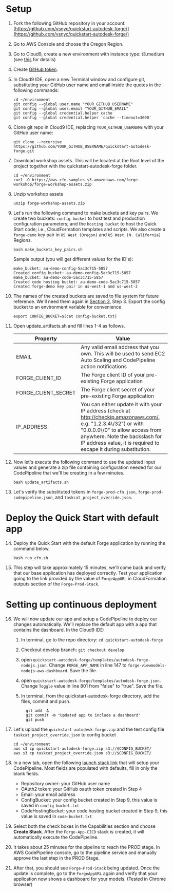 # Setup

1. Fork the following GitHub repository in your account: [https://github.com/vsnyc/quickstart-autodesk-forge/](https://github.com/vsnyc/quickstart-autodesk-forge/)

2. Go to AWS Console and choose the Oregon Region.

3. Go to Cloud9, create a new environment with instance type: t3.medium (see [this](http://workshop.quickstart.awspartner.com/10_prerequisites/20_workspace.html) for details)

4. Create [GitHub token](http://workshop.quickstart.awspartner.com/10_prerequisites/30_github_token.html).

5. In Cloud9 IDE, open a new Terminal window and configure git, substituting your GitHub user name and email inside the quotes in the following commands:

    ```
    cd ~/environment
    git config --global user.name "YOUR_GITHUB_USERNAME" 
    git config --global user.email "YOUR_GITHUB_EMAIL"
    git config --global credential.helper cache
    git config --global credential.helper 'cache --timeout=3600'
    ```

6. Clone git repo in Cloud9 IDE, replacing `YOUR_GITHUB_USERNAME` with your GitHub user name:

    ```
    git clone --recursive https://github.com/YOUR_GITHUB_USERNAME/quickstart-autodesk-forge.git
    ```

7. Download workshop assets. This will be located at the Root level of the project together with the quickstart-autodesk-forge folder.

    ```
    cd ~/environment
    curl -O https://aws-cfn-samples.s3.amazonaws.com/forge-workshop/forge-workshop-assets.zip
    ```

8. Unzip workshop assets  

    `unzip forge-workshop-assets.zip`

9. Let's run the following command to make buckets and key pairs. We create two buckets: `config bucket` to host test and 
production configuration parameters; and the `hosting bucket` to host the Quick Start code; i.e., 
CloudFormation templates and scripts. We also create a `forge-demo` key pair in `US West (Oregon)` and `US West (N. California)` Regions.

    `bash make_buckets_key_pairs.sh`

    Sample output (you will get different values for the ID's):

    ```
    make_bucket: au-demo-config-5ac3c715-5857
    Created config bucket: au-demo-config-5ac3c715-5857
    make_bucket: au-demo-code-5ac3c715-5857
    Created code hosting bucket: au-demo-code-5ac3c715-5857
    Created forge-demo key pair in us-west-1 and us-west-2
    ```

10. The names of the created buckets are saved to file system for future reference. We'll need them again in [Section 3](#setting-up-continuous-deployment), Step 3. Export the config bucket to an environment variable for convenience  

    `export CONFIG_BUCKET=$(cat config-bucket.txt)`

11. Open update_artifacts.sh and fill lines 1-4 as follows. 
   
    Property | Value
    ---------|------
    EMAIL    | Any valid email address that you own. This will be used to send EC2 Auto Scaling and CodePipeline action notifications
    FORGE_CLIENT_ID  | The Forge client ID of your pre-existing Forge application
    FORGE_CLIENT_SECRET | The Forge client secret of your pre-existing Forge application
    IP_ADDRESS | You can either update it with your IP address (check at http://checkip.amazonaws.com/, e.g. "1.2.3.4\\/32") or with "0.0.0.0\\/0" to allow access from anywhere. Note the backslash for IP address value, it is required to escape it during substitution.
   
12. Now let's execute the following command to use the updated input values and generate a zip file containing configuration needed for our CodePipeline that we'll be creating in a few minutes.

    `bash update_artifacts.sh`

13. Let's verify the substituted tokens in `forge-prod-cfn.json`, `forge-prod-codepipeline.json`, and `taskcat_project_override.json`.

# Deploy the Quick Start with default app
14. Deploy the Quick Start with the default Forge application by running the command below.

    `bash run_cfn.sh`
    
15. This step will take approximately 15 minutes, we'll come back and verify that our base application has deployed correctly. Test your application going to the link provided by the value of `ForgeAppURL` in CloudFormation outputs section of the `Forge-Prod-Stack`.
    
# Setting up continuous deployment
   
16. We will now update our app and setup a CodePipeline to deploy our changes automatically. We'll replace the default app with a app that contains the dashboard. In the Cloud9 IDE:
    1. In terminal, go to the repo directory: `cd quickstart-autodesk-forge`
    2. Checkout develop branch: `git checkout develop`
    3. open `quickstart-autodesk-forge/templates/autodesk-forge-nodejs.json`. Change `FORGE_APP_NAME` in line 147 to `forge-viewmodels-nodejs-aws-dashboard`. Save the file.
    4. open `quickstart-autodesk-forge/templates/autodesk-forge.json`. Change `Toggle` value in line 801 from "false" to "true". Save the file.
    5. In terminal, from the quickstart-autodesk-forge directory, add the files, commit and push.
           
          ```
            git add -A
            git commit -m "Updated app to include a dashboard"
            git push
          ```

17. Let's upload the `quickstart-autodesk-forge.zip` and the test config file  `taskcat_project_override.json` to config bucket  
    ```
    cd ~/environment
    aws s3 cp quickstart-autodesk-forge.zip s3://$CONFIG_BUCKET/
    aws s3 cp taskcat_project_override.json s3://$CONFIG_BUCKET/
    ```
18. In a new tab, open the following [launch stack link](https://us-west-2.console.aws.amazon.com/cloudformation/home?region=us-west-2#/stacks/create/review?stackName=Forge-App-CICD&templateURL=https://aws-cfn-samples.s3.amazonaws.com/quickstart-taskcat-ci/templates/taskcat-cicd-pipeline.template.yaml&param_ProdStackName=Forge-Prod-Stack&param_ProdStackConfig=forge-prod-codepipeline.json&param_TemplateFileName=autodesk-forge-master.json&param_TestStackConfig=taskcat_project_override.json&param_SourceRepoBranch=develop&param_ReleaseBranch=master&param_QSS3KeyPrefix=quickstart-taskcat-ci/&param_QSS3BucketName=aws-cfn-samples&param_GitHubRepoName=quickstart-autodesk-forge&param_KeepTestStack=True) that will setup your CodePipeline. Most fields are populated with defaults, fill in only the blank fields.

    * Repository owner: your GitHub user name
    * OAuth2 token: your GitHub oauth token created in Step 4
    * Email: your email address
    * ConfigBucket: your config bucket created in Step 9, this value is saved in `config-bucket.txt`
    * CodeHostingBucket: your code hosting bucket created in Step 9, this value is saved in `code-bucket.txt`

19. Select both the check boxes in the Capabilities section and choose **Create Stack**. After the `Forge-App-CICD` stack is created, it will automatically execute the CodePipeline. 

20. It takes about 25 minutes for the pipeline to reach the PROD stage. In AWS CodePipeline console, go to the pipeline service and manually approve the last step in the PROD Stage. 

21. After that, you should see `Forge-Prod-Stack` being updated. Once the update is complete, go to the `ForgeAppURL` again and verify that your application now shows a dashboard for your models. (Tested in Chrome browser)



